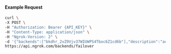 <!-- Code generated for API Clients. DO NOT EDIT. -->
#### Example Request
```bash
curl \
-X POST \
-H "Authorization: Bearer {API_KEY}" \
-H "Content-Type: application/json" \
-H "Ngrok-Version: 2" \
-d '{"backends":["bkdhr_2vZ9Vjv37WIUWPS4Tboc6Z1cd6b"],"description":"acme failover","metadata":"{\"environment\": \"staging\"}"}' \
https://api.ngrok.com/backends/failover
